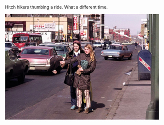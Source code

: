 Hitch hikers thumbing a ride. What a different time.

![minny](https://raw.githubusercontent.com/muneer78/muneer78.github.io/master/images/Minny.jpg)
 
